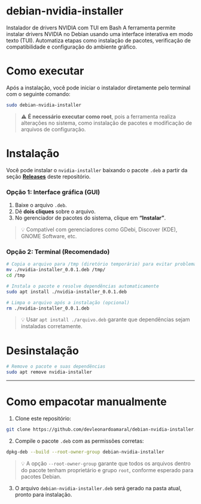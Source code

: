 # debian-nvidia-installer

Instalador de drivers NVIDIA com TUI em Bash
A ferramenta permite instalar drivers NVIDIA no Debian usando uma interface
interativa em modo texto (TUI). Automatiza etapas como instalação de pacotes,
verificação de compatibilidade e configuração do ambiente gráfico.

# Como executar

Após a instalação, você pode iniciar o instalador diretamente pelo terminal com o seguinte comando:

```bash
sudo debian-nvidia-installer
```

> ⚠️ **É necessário executar como root**, pois a ferramenta realiza alterações no sistema, como instalação de pacotes e modificação de arquivos de configuração.

# Instalação

Você pode instalar o `nvidia-installer` baixando o pacote `.deb` a partir da seção **[Releases](https://github.com/devleonardoamaral/debian-nvidia-installer/releases)** deste repositório.

### Opção 1: Interface gráfica (GUI)

1. Baixe o arquivo `.deb`.
2. Dê **dois cliques** sobre o arquivo.
3. No gerenciador de pacotes do sistema, clique em **“Instalar”**.

> 💡 Compatível com gerenciadores como GDebi, Discover (KDE), GNOME Software, etc.

### Opção 2: Terminal (Recomendado)

```bash
# Copia o arquivo para /tmp (diretório temporário) para evitar problemas relacionados a permissões
mv ./nvidia-installer_0.0.1.deb /tmp/
cd /tmp

# Instala o pacote e resolve dependências automaticamente
sudo apt install ./nvidia-installer_0.0.1.deb

# Limpa o arquivo após a instalação (opcional)
rm ./nvidia-installer_0.0.1.deb
```

> 💡 Usar `apt install ./arquivo.deb` garante que dependências sejam instaladas corretamente.

# Desinstalação

```bash
# Remove o pacote e suas dependências
sudo apt remove nvidia-installer
```
---

# Como empacotar manualmente

1. Clone este repositório:

```bash
git clone https://github.com/devleonardoamaral/debian-nvidia-installer.git
```

2. Compile o pacote `.deb` com as permissões corretas:

```bash
dpkg-deb --build --root-owner-group debian-nvidia-installer
```

> 💡 A opção `--root-owner-group` garante que todos os arquivos dentro do pacote tenham proprietário e grupo `root`, conforme esperado para pacotes Debian.

3. O arquivo `debian-nvidia-installer.deb` será gerado na pasta atual, pronto para instalação.
